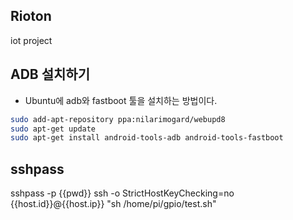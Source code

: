 ## Rioton
iot project


## ADB 설치하기

* Ubuntu에 adb와 fastboot 툴을 설치하는 방법이다.

``` bash
sudo add-apt-repository ppa:nilarimogard/webupd8
sudo apt-get update
sudo apt-get install android-tools-adb android-tools-fastboot
```

## sshpass

sshpass -p {{pwd}} ssh -o StrictHostKeyChecking=no {{host.id}}@{{host.ip}} "sh /home/pi/gpio/test.sh"

